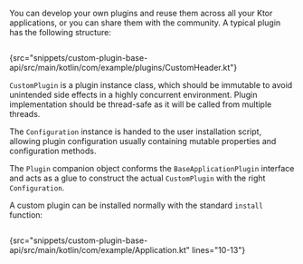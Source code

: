 [//]: # (title: Custom plugins - Base API)

<microformat>
<var name="example_name" value="custom-plugin-base-api"/>
<include src="lib.xml" include-id="download_example"/>
</microformat>

<include src="lib.xml" include-id="outdated_warning"/>

You can develop your own plugins and reuse them across all your Ktor applications, or you can share them with the community.
A typical plugin has the following structure:

```kotlin
```
{src="snippets/custom-plugin-base-api/src/main/kotlin/com/example/plugins/CustomHeader.kt"}

`CustomPlugin` is a plugin instance class, which should be immutable to avoid unintended side effects in a highly concurrent environment.
Plugin implementation should be thread-safe as it will be called from multiple threads.

The `Configuration` instance is handed to the user installation script, allowing plugin configuration usually containing mutable properties and configuration methods.

The `Plugin` companion object conforms the `BaseApplicationPlugin` interface and acts as a glue to construct the actual `CustomPlugin` with the right `Configuration`.

A custom plugin can be installed normally with the standard `install` function:

```kotlin
```
{src="snippets/custom-plugin-base-api/src/main/kotlin/com/example/Application.kt" lines="10-13"}
